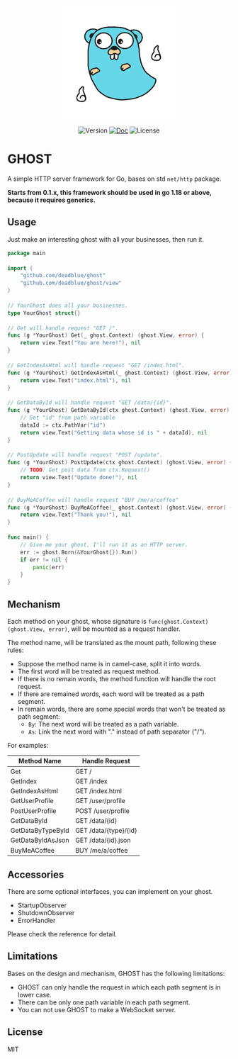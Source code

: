 <p align="center"><img src="docs/assets/ghost.png" alt="drawing" width="256"/></p>
<p align="center">
  <img src="https://img.shields.io/badge/Release-v0.1.1-brightgreen?style=flat-square" alt="Version"/>
  <a href="https://pkg.go.dev/github.com/deadblue/ghost"><img src="https://img.shields.io/:Go-Doc-blue.svg?style=flat-square" alt="Doc"/></a>
  <img src="https://img.shields.io/:License-MIT-green.svg?style=flat-square" alt="License"/>
</p>

# GHOST

A simple HTTP server framework for Go, bases on std `net/http` package.

**Starts from 0.1.x, this framework should be used in go 1.18 or above, because it requires generics.**

## Usage

Just make an interesting ghost with all your businesses, then run it.

```go
package main

import (
    "github.com/deadblue/ghost"
    "github.com/deadblue/ghost/view"
)

// YourGhost does all your businesses.
type YourGhost struct{}

// Get will handle request "GET /".
func (g *YourGhost) Get(_ ghost.Context) (ghost.View, error) {
    return view.Text("You are here!"), nil
}

// GetIndexAsHtml will handle request "GET /index.html".
func (g *YourGhost) GetIndexAsHtml(_ ghost.Context) (ghost.View, error) {
    return view.Text("index.html"), nil
}

// GetDataById will handle request "GET /data/{id}".
func (g *YourGhost) GetDataById(ctx ghost.Context) (ghost.View, error) {
	// Get "id" from path variable
    dataId := ctx.PathVar("id")
    return view.Text("Getting data whose id is " + dataId), nil
}

// PostUpdate will handle request "POST /update".
func (g *YourGhost) PostUpdate(ctx ghost.Context) (ghost.View, error) {
    // TODO: Get post data from ctx.Request()
    return view.Text("Update done!"), nil
}

// BuyMeACoffee will handle request "BUY /me/a/coffee"
func (g *YourGhost) BuyMeACoffee(_ ghost.Context) (ghost.View, error) {
    return view.Text("Thank you!"), nil
}

func main() {
	// Give me your ghost, I'll run it as an HTTP server.
    err := ghost.Born(&YourGhost{}).Run()
    if err != nil {
        panic(err)
    }
}
```

## Mechanism

Each method on your ghost, whose signature is `func(ghost.Context) (ghost.View, error)`, will be mounted as a request handler. 

The method name, will be translated as the mount path, following these rules:

* Suppose the method name is in camel-case, split it into words.
* The first word will be treated as request method.
* If there is no remain words, the method function will handle the root request.
* If there are remained words, each word will be treated as a path segment.
* In remain words, there are some special words that won't be treated as path segment:
  * `By`: The next word will be treated as a path variable.
  * `As`: Link the next word with "." instead of path separator ("/").

For examples:

| Method Name       | Handle Request        |
|-------------------|-----------------------|
| Get               | GET /                 |
| GetIndex          | GET /index            |
| GetIndexAsHtml    | GET /index.html       |
| GetUserProfile    | GET /user/profile     |
| PostUserProfile   | POST /user/profile    |
| GetDataById       | GET /data/{id}        |
| GetDataByTypeById | GET /data/{type}/{id} |
| GetDataByIdAsJson | GET /data/{id}.json   |
| BuyMeACoffee      | BUY /me/a/coffee      |

## Accessories

There are some optional interfaces, you can implement on your ghost.

* StartupObserver
* ShutdownObserver
* ErrorHandler

Please check the reference for detail.

## Limitations

Bases on the design and mechanism, GHOST has the following limitations:

* GHOST can only handle the request in which each path segment is in lower case.
* There can be only one path variable in each path segment.
* You can not use GHOST to make a WebSocket server.

## License

MIT
